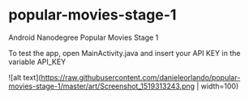 # popular-movies-stage-1
Android Nanodegree Popular Movies Stage 1

To test the app, open MainActivity.java and insert your API KEY in the variable API_KEY

![alt text](https://raw.githubusercontent.com/danieleorlando/popular-movies-stage-1/master/art/Screenshot_1519313243.png | width=100)
